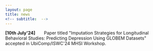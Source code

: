 ```yaml
---
layout: page
title: news
<!-- subtitle:  -->
---
```



<p><b>[10th July'24]</b>&emsp;&emsp;Paper titled "Imputation Strategies for Longitudinal Behavioral Studies: Predicting Depression Using GLOBEM Datasets" accepted in UbiComp/ISWC'24 MHSI Workshop.</p>
